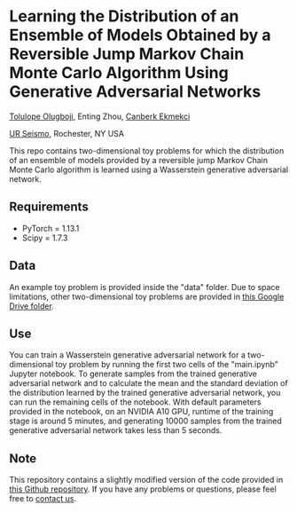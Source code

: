 # Learning the Distribution of an Ensemble of Models Obtained by a Reversible Jump Markov Chain Monte Carlo Algorithm Using Generative Adversarial Networks

[Tolulope Olugboji](https://scholar.google.com/citations?user=GnxCk8EAAAAJ&hl=en), Enting Zhou, [Canberk Ekmekci](https://cekmekci.github.io/) 

[UR Seismo](http://www.sas.rochester.edu/ees/urseismo/), Rochester, NY USA

This repo contains two-dimensional toy problems for which the distribution of an ensemble of models provided by a reversible jump Markov Chain Monte Carlo algorithm is learned using a Wasserstein generative adversarial network.

## Requirements

- PyTorch = 1.13.1
- Scipy = 1.7.3

## Data

An example toy problem is provided inside the "data" folder. Due to space limitations, other two-dimensional toy problems are provided in [this Google Drive folder](https://drive.google.com/file/d/1G7moiSi-FI1KriPFF_4MSIx_bnHEx_mi/view?usp=sharing). 


## Use

You can train a Wasserstein generative adversarial network for a two-dimensional toy problem by running the first two cells of the "main.ipynb" Jupyter notebook. To generate samples from the trained generative adversarial network and to calculate the mean and the standard deviation of the distribution learned by the trained generative adversarial network, you can run the remaining cells of the notebook. With default parameters provided in the notebook, on an NVIDIA A10 GPU, runtime of the training stage is around 5 minutes, and generating 10000 samples from the trained generative adversarial network takes less than 5 seconds. 

## Note

This repository contains a slightly modified version of the code provided in [this Github repository](https://github.com/ETZET/MCMC_GAN). If you have any problems or questions, please feel free to [contact us](http://www.sas.rochester.edu/ees/urseismo/current-members/). 




